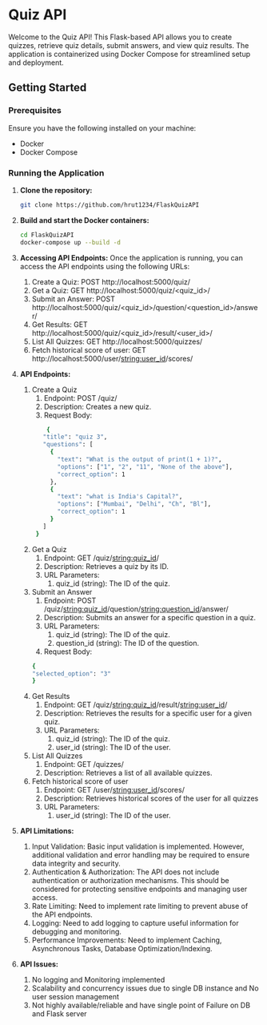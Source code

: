 # Quiz API

Welcome to the Quiz API! This Flask-based API allows you to create quizzes, retrieve quiz details, submit answers, and view quiz results. The application is containerized using Docker Compose for streamlined setup and deployment.

## Getting Started

### Prerequisites

Ensure you have the following installed on your machine:

- Docker
- Docker Compose

### Running the Application

1. **Clone the repository:**

   ```bash
   git clone https://github.com/hrut1234/FlaskQuizAPI
   ```
   

2. **Build and start the Docker containers:**
    ```bash
    cd FlaskQuizAPI
    docker-compose up --build -d
    ```

3. **Accessing API Endpoints:**
    Once the application is running, you can access the API endpoints using the following URLs:
    
    1. Create a Quiz: POST http://localhost:5000/quiz/
    2. Get a Quiz: GET http://localhost:5000/quiz/<quiz_id>/
    3. Submit an Answer: POST http://localhost:5000/quiz/<quiz_id>/question/<question_id>/answer/
    4. Get Results: GET http://localhost:5000/quiz/<quiz_id>/result/<user_id>/
    5. List All Quizzes: GET http://localhost:5000/quizzes/
    6. Fetch historical score of user: GET http://localhost:5000/user/<string:user_id>/scores/
  

4. **API Endpoints:**
    1. Create a Quiz
        1. Endpoint: POST /quiz/
        2. Description: Creates a new quiz.
        3. Request Body:
        ```bash
            {
           "title": "quiz 3",
           "questions": [
             {
               "text": "What is the output of print(1 + 1)?",
               "options": ["1", "2", "11", "None of the above"],
               "correct_option": 1
             },
             {
               "text": "what is India's Capital?",
               "options": ["Mumbai", "Delhi", "Ch", "Bl"],
               "correct_option": 1
             }
           ]
         }
        ```
    2. Get a Quiz
        1. Endpoint: GET /quiz/<string:quiz_id>/
        2. Description: Retrieves a quiz by its ID.
        3. URL Parameters:
            1. quiz_id (string): The ID of the quiz.
    3. Submit an Answer
        1. Endpoint: POST /quiz/<string:quiz_id>/question/<string:question_id>/answer/
        2. Description: Submits an answer for a specific question in a quiz.
        3. URL Parameters:
            1. quiz_id (string): The ID of the quiz.
            2. question_id (string): The ID of the question.
        4. Request Body:
        ```bash
        {
        "selected_option": "3"
        }
        ```
    4. Get Results
        1. Endpoint: GET /quiz/<string:quiz_id>/result/<string:user_id>/
        2. Description: Retrieves the results for a specific user for a given quiz.
        3. URL Parameters:
            1. quiz_id (string): The ID of the quiz.
            2. user_id (string): The ID of the user.
    5. List All Quizzes
        1. Endpoint: GET /quizzes/
        2. Description: Retrieves a list of all available quizzes.
    6. Fetch historical score of user
        1. Endpoint: GET /user/<string:user_id>/scores/
        2. Description: Retrieves historical scores of the user for all quizzes
        3. URL Parameters:
            1. user_id (string): The ID of the user.

4. **API Limitations:**
    1. Input Validation: Basic input validation is implemented. However, additional validation and error handling may be required to ensure data integrity and security.
    2. Authentication & Authorization: The API does not include authentication or authorization mechanisms. This should be considered for protecting sensitive endpoints and managing user access.
    3. Rate Limiting:  Need to implement rate limiting to prevent abuse of the API endpoints.
    4. Logging: Need to add logging to capture useful information for debugging and monitoring.
    5. Performance Improvements: Need to implement Caching, Asynchronous Tasks, Database Optimization/Indexing.

5. **API Issues:**
    1. No logging and Monitoring implemented
    2. Scalability and concurrency issues due to single DB instance and No user session management
    3. Not highly available/reliable and have single point of Failure on DB and Flask server